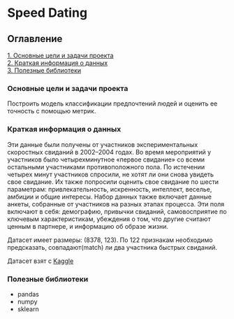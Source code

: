 # Speed Dating

## Оглавление

[1. Основные цели и задачи проекта](https://github.com/dissf/pet-projects/blob/main/data_science/speed_dating/README.md#Основные-цели-и-задачи-проекта)  
[2. Краткая информация о данных](https://github.com/dissf/pet-projects/blob/main/data_science/speed_dating/README.md#Краткая-информация-о-данных)  
[3. Полезные библиотеки](https://github.com/dissf/pet-projects/blob/main/data_science/speed_dating/README.md#Полезные-библиотеки)

### Основные цели и задачи проекта

Построить модель классификации предпочтений людей и оценить ее точность с помощью метрик.

### Краткая информация о данных

Эти данные были получены от участников экспериментальных скоростных свиданий в 2002–2004 годах. Во время мероприятий у участников было четырехминутное «первое свидание» со всеми остальными участниками противоположного пола. По истечении четырех минут участников спросили, не хотят ли они снова увидеть свое свидание. Их также попросили оценить свое свидание по шести параметрам: привлекательность, искренность, интеллект, веселье, амбиции и общие интересы. Набор данных также включает данные анкеты, собранные от участников на разных этапах процесса. Эти поля включают в себя: демографию, привычки свиданий, самовосприятие по ключевым характеристикам, убеждения о том, что другие считают ценным в партнере, и информацию об образе жизни.

Датасет имеет размеры: (8378, 123).
По 122 признакам необходимо предсказать, совпадают(match) ли два участника быстрых свиданий.

Датасет взят с [Kaggle](https://www.kaggle.com/datasets/ulrikthygepedersen/speed-dating)

### Полезные библиотеки

* pandas  
* numpy 
* sklearn
